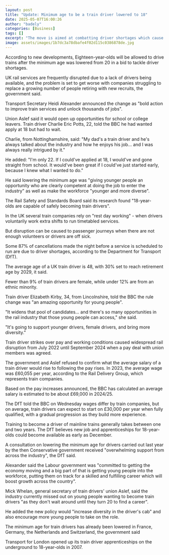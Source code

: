 ```yaml
---
layout: post
title: "Update: Minimum age to be a train driver lowered to 18"
date: 2025-05-07T16:00:26
author: "badely"
categories: [Business]
tags: []
excerpt: "The move is aimed at combatting driver shortages which cause the majority of disruption to rail services."
image: assets/images/1b7dc3a78dbafe4f02d115c0386878de.jpg
---
```


According to new developments, Eighteen-year-olds will be allowed to drive trains after the minimum age was lowered from 20 in a bid to tackle driver shortages.

UK rail services are frequently disrupted due to a lack of drivers being available, and the problem is set to get worse with companies struggling to replace a growing number of people retiring with new recruits, the government said.

Transport Secretary Heidi Alexander announced the change as "bold action to improve train services and unlock thousands of jobs".

Union Aslef said it would open up opportunities for school or college leavers. Train driver Charlie Eric Potts, 22, told the BBC he had wanted apply at 18 but had to wait.

Charlie, from Nottinghamshire, said: "My dad's a train driver and he's always talked about the industry and how he enjoys his job... and I was always really intrigued by it."

He added: "I'm only 22. If I could've applied at 18, I would've and gone straight from school. It would've been great if I could've just started early, because I knew what I wanted to do."

He said lowering the minimum age was "giving younger people an opportunity who are clearly competent at doing the job to enter the industry" as well as make the workforce "younger and more diverse".

The Rail Safety and Standards Board said its research found "18-year-olds are capable of safely becoming train drivers".

In the UK several train companies rely on "rest day working" - when drivers voluntarily work extra shifts to run timetabled services.

But disruption can be caused to passenger journeys when there are not enough volunteers or drivers are off sick.

Some 87% of cancellations made the night before a service is scheduled to run are due to driver shortages, according to the Department for Transport (DfT).

The average age of a UK train driver is 48, with 30% set to reach retirement age by 2029, it said.

Fewer than 9% of train drivers are female, while under 12% are from an ethnic minority.

Train driver Elizabeth Kirby, 34, from Lincolnshire, told the BBC the rule change was "an amazing opportunity for young people".

"It widens that pool of candidates... and there's so many opportunities in the rail industry that those young people can access," she said.

"It's going to support younger drivers, female drivers, and bring more diversity."

Train driver strikes over pay and working conditions caused widespread rail disruption from July 2022 until September 2024 when a pay deal with union members was agreed.

The government and Aslef refused to confirm what the average salary of a train driver would rise to following the pay rises. In 2023, the average wage was £60,055 per year, according to the Rail Delivery Group, which represents train companies.

Based on the pay increases announced, the BBC has calculated an average salary is estimated to be about £69,000 in 2024/25.

The DfT told the BBC on Wednesday wages differ by train companies, but on average, train drivers can expect to start on £30,000 per year when fully qualified, with a gradual progression as they build more experience.

Training to become a driver of mainline trains generally takes between one and two years. The DfT believes new job and apprenticeships for 18-year-olds could become available as early as December.

A consultation on lowering the minimum age for drivers carried out last year by the then Conservative government received "overwhelming support from across the industry", the DfT said.

Alexander said the Labour government was "committed to getting the economy moving and a big part of that is getting young people into the workforce, putting them on track for a skilled and fulfilling career which will boost growth across the country".

Mick Whelan, general secretary of train drivers' union Aslef, said the industry currently missed out on young people wanting to become train drivers "as they don't wait around until they turn 20 to find a career".

He added the new policy would "increase diversity in the driver's cab" and also encourage more young people to take on the role.

The minimum age for train drivers has already been lowered in France, Germany, the Netherlands and Switzerland, the government said

Transport for London opened up its train driver apprenticeships on the underground to 18-year-olds in 2007.

